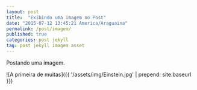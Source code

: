 ```yaml
---
layout: post
title:  "Exibindo uma imagem no Post"
date: "2015-07-12 13:45:21 America/Araguaina"
permalink: /post/imagem/
published: true
categories: post jekyll
tag: post jekyll imagem asset
---
```



Postando uma imagem.
<!--more-->
![A primeira de muitas]({{ '/assets/img/Einstein.jpg'  | prepend: site.baseurl }})